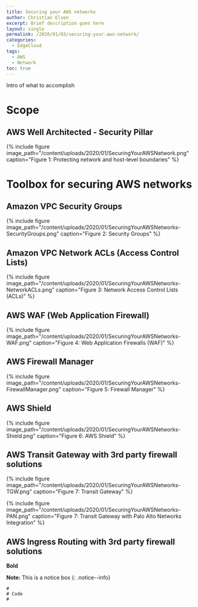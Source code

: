 ```yaml
---
title: Securing your AWS networks
author: Christian Elsen
excerpt: Brief description goes here
layout: single
permalink: /2020/01/03/securing-your-aws-network/
categories:
  - EdgeCloud
tags:
  - AWS
  - Network
toc: true
---
```


Intro of what to accomplish

# Scope

## AWS Well Architected - Security Pillar

{% include figure image_path="/content/uploads/2020/01/SecuringYourAWSNetwork.png" caption="Figure 1: Protecting network and host-level boundaries" %}

# Toolbox for securing AWS networks

## Amazon VPC Security Groups

{% include figure image_path="/content/uploads/2020/01/SecuringYourAWSNetworks-SecurityGroups.png" caption="Figure 2: Security Groups" %}

## Amazon VPC Network ACLs (Access Control Lists)

{% include figure image_path="/content/uploads/2020/01/SecuringYourAWSNetworks-NetworkACLs.png" caption="Figure 3: Network Access Control Lists (ACLs)" %}

## AWS WAF (Web Application Firewall)

{% include figure image_path="/content/uploads/2020/01/SecuringYourAWSNetworks-WAF.png" caption="Figure 4: Web Application Firewalls (WAF)" %}

## AWS Firewall Manager

{% include figure image_path="/content/uploads/2020/01/SecuringYourAWSNetworks-FirewallManager.png" caption="Figure 5: Firewall Manager" %}

## AWS Shield

{% include figure image_path="/content/uploads/2020/01/SecuringYourAWSNetworks-Shield.png" caption="Figure 6: AWS Shield" %}

## AWS Transit Gateway with 3rd party firewall solutions

{% include figure image_path="/content/uploads/2020/01/SecuringYourAWSNetworks-TGW.png" caption="Figure 7: Transit Gateway" %}

{% include figure image_path="/content/uploads/2020/01/SecuringYourAWSNetworks-PAN.png" caption="Figure 7: Transit Gateway with Palo Alto Networks Integration" %}

## AWS Ingress Routing with 3rd party firewall solutions



**Bold**

**Note:** This is a notice box
{: .notice--info}

```
#
# Code
#

```
